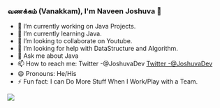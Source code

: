 ### வணக்கம் (Vanakkam), I'm Naveen Joshuva  👋

- 🔭 I’m currently working on Java Projects.
- 🌱 I’m currently learning Java.
- 👯 I’m looking to collaborate on Youtube.
- 🤔 I’m looking for help with DataStructure and Algorithm.
- 💬 Ask me about Java
- 📫 How to reach me: Twitter -@JoshuvaDev [Twitter -@JoshuvaDev](https://twitter.com/JoshuvaDev)
- 😄 Pronouns: He/His
- ⚡ Fun fact: I can Do More Stuff When I Work/Play with a Team.

<img src= "https://github-readme-stats.vercel.app/api?username=NaveenJoshuvaDev&&show_icons=true&title_color=ffffff&icon_color=bb2acf&text_color=daf7dc&bg_color=151515">
